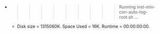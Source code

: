 * >>>>>>>>> Running inst-min-con-auto-log-root.sh ...
  * Disk size = 1315060K. Space Used = 16K. Runtime = 00:00:00:00.
